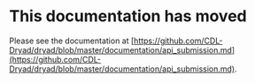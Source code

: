 # This documentation has moved

Please see the documentation at
[https://github.com/CDL-Dryad/dryad/blob/master/documentation/api_submission.md](https://github.com/CDL-Dryad/dryad/blob/master/documentation/api_submission.md).
